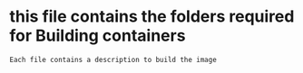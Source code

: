 # this file contains the folders required for Building containers

` Each file contains a description to build the image `


